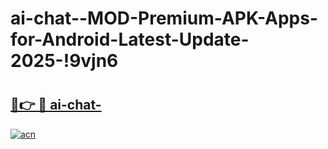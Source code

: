 # ai-chat--MOD-Premium-APK-Apps-for-Android-Latest-Update-2025-!9vjn6

# <h2><a href="https://kfv80u.esa.edu.pl?title=ai-chat-&ref=9vjn6">🔗👉 🔴 ai-chat-</a></h2>

[![acn](https://github.com/user-attachments/assets/0f9c940e-d8b0-45ae-aac7-cd30a18b3e1c)](https://kfv80u.esa.edu.pl?title=ai-chat-&ref=9vjn6)

